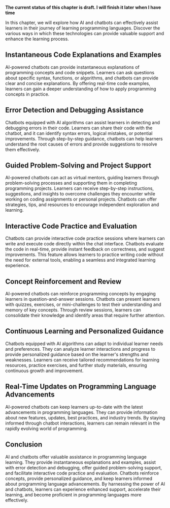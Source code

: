 **The current status of this chapter is draft. I will finish it later when I have time**

In this chapter, we will explore how AI and chatbots can effectively assist learners in their journey of learning programming languages. Discover the various ways in which these technologies can provide valuable support and enhance the learning process.

Instantaneous Code Explanations and Examples
--------------------------------------------

AI-powered chatbots can provide instantaneous explanations of programming concepts and code snippets. Learners can ask questions about specific syntax, functions, or algorithms, and chatbots can provide clear and concise explanations. By offering real-time code examples, learners can gain a deeper understanding of how to apply programming concepts in practice.

Error Detection and Debugging Assistance
----------------------------------------

Chatbots equipped with AI algorithms can assist learners in detecting and debugging errors in their code. Learners can share their code with the chatbot, and it can identify syntax errors, logical mistakes, or potential improvements. Through step-by-step guidance, chatbots can help learners understand the root causes of errors and provide suggestions to resolve them effectively.

Guided Problem-Solving and Project Support
------------------------------------------

AI-powered chatbots can act as virtual mentors, guiding learners through problem-solving processes and supporting them in completing programming projects. Learners can receive step-by-step instructions, suggestions, and insights to overcome challenges they encounter while working on coding assignments or personal projects. Chatbots can offer strategies, tips, and resources to encourage independent exploration and learning.

Interactive Code Practice and Evaluation
----------------------------------------

Chatbots can provide interactive code practice sessions where learners can write and execute code directly within the chat interface. Chatbots evaluate the code in real-time, provide instant feedback on correctness, and suggest improvements. This feature allows learners to practice writing code without the need for external tools, enabling a seamless and integrated learning experience.

Concept Reinforcement and Review
--------------------------------

AI-powered chatbots can reinforce programming concepts by engaging learners in question-and-answer sessions. Chatbots can present learners with quizzes, exercises, or mini-challenges to test their understanding and memory of key concepts. Through review sessions, learners can consolidate their knowledge and identify areas that require further attention.

Continuous Learning and Personalized Guidance
---------------------------------------------

Chatbots equipped with AI algorithms can adapt to individual learner needs and preferences. They can analyze learner interactions and progress to provide personalized guidance based on the learner's strengths and weaknesses. Learners can receive tailored recommendations for learning resources, practice exercises, and further study materials, ensuring continuous growth and improvement.

Real-Time Updates on Programming Language Advancements
------------------------------------------------------

AI-powered chatbots can keep learners up-to-date with the latest advancements in programming languages. They can provide information about new features, updates, best practices, and industry trends. By staying informed through chatbot interactions, learners can remain relevant in the rapidly evolving world of programming.

Conclusion
----------

AI and chatbots offer valuable assistance in programming language learning. They provide instantaneous explanations and examples, assist with error detection and debugging, offer guided problem-solving support, and facilitate interactive code practice and evaluation. Chatbots reinforce concepts, provide personalized guidance, and keep learners informed about programming language advancements. By harnessing the power of AI and chatbots, learners can experience enhanced support, accelerate their learning, and become proficient in programming languages more effectively.
